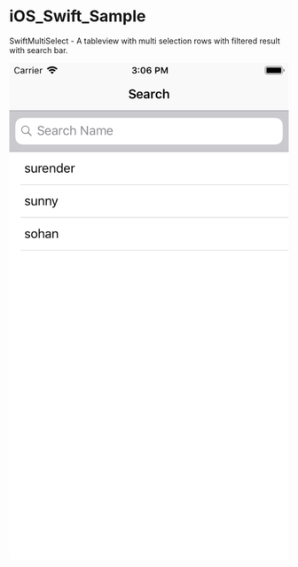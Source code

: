 # iOS_Swift_Sample


SwiftMultiSelect - A tableview with multi selection rows with filtered result with search bar.

![alt text](https://raw.githubusercontent.com/Mprogrammer2020/iOS_Swift_Sample/master/Simulator%20Screen%20Shot%20-%20iPhone%208%20-%202019-08-21%20at%2015.06.11.png)
